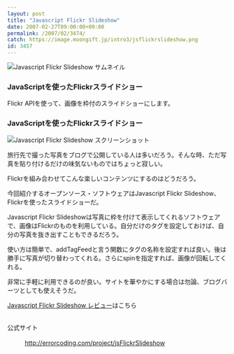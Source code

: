 ```yaml
---
layout: post
title: "Javascript Flickr Slideshow"
date: 2007-02-27T09:00:00+09:00
permalink: /2007/02/3474/
catch: https://image.moongift.jp/intro3/jsflickrslideshow.png
id: 3457
---
```

 ![Javascript Flickr Slideshow サムネイル](https://image.moongift.jp/intro3/jsflickrslideshow.t.png "Javascript Flickr Slideshow サムネイル")
  

### JavaScriptを使ったFlickrスライドショー
  
Flickr APIを使って、画像を枠付のスライドショーにします。  
<!--more-->  

### JavaScriptを使ったFlickrスライドショー
  

![Javascript Flickr Slideshow スクリーンショット](https://image.moongift.jp/intro3/jsflickrslideshow.png "Javascript Flickr Slideshow スクリーンショット")

  

旅行先で撮った写真をブログで公開している人は多いだろう。そんな時、ただ写真を貼り付けるだけの味気ないものではちょっと寂しい。

  

Flickrを組み合わせてこんな楽しいコンテンツにするのはどうだろう。

  

今回紹介するオープンソース・ソフトウェアはJavascript Flickr Slideshow、Flickrを使ったスライドショーだ。

  

Javascript Flickr Slideshowは写真に枠を付けて表示してくれるソフトウェアで、画像はFlickrのものを利用している。自分だけのタグを設定しておけば、自分の写真を抜き出すこともできるだろう。

  

使い方は簡単で、addTagFeedと言う関数にタグの名称を設定すれば良い。後は勝手に写真が切り替わってくれる。さらにspinを指定すれば、画像が回転してくれる。

  

非常に手軽に利用できるのが良い。サイトを華やかにする場合は勿論、ブログバーツとしても使えそうだ。

  

[Javascript Flickr Slideshow レビュー](http://oss.moongift.jp/review/i-3479.html)はこちら

  
<dl>
<br><dt>公式サイト</dt>
<br><dd><a href="http://errorcoding.com/project/jsFlickrSlideshow" target="_blank">http://errorcoding.com/project/jsFlickrSlideshow</a></dd>
<br>
</dl>